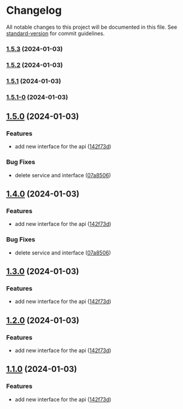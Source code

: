 # Changelog

All notable changes to this project will be documented in this file. See [standard-version](https://github.com/conventional-changelog/standard-version) for commit guidelines.

### [1.5.3](https://github.com/paci1828/ConventionalCommitsTest/compare/v1.5.2...v1.5.3) (2024-01-03)

### [1.5.2](https://github.com/paci1828/ConventionalCommitsTest/compare/v1.5.1...v1.5.2) (2024-01-03)

### [1.5.1](https://github.com/paci1828/ConventionalCommitsTest/compare/v1.5.1-0...v1.5.1) (2024-01-03)

### [1.5.1-0](https://github.com/paci1828/ConventionalCommitsTest/compare/v1.5.0...v1.5.1-0) (2024-01-03)

## [1.5.0](https://github.com/paci1828/ConventionalCommitsTest/compare/v1.4.14...v1.5.0) (2024-01-03)


### Features

* add new interface for the api ([142f73d](https://github.com/paci1828/ConventionalCommitsTest/commit/142f73dd08092563f16496497b5bbb45499923b3))


### Bug Fixes

* delete service and interface ([07a8506](https://github.com/paci1828/ConventionalCommitsTest/commit/07a8506550c46cda483cfe62f79973b5ad07a1d4))

## [1.4.0](https://github.com/paci1828/ConventionalCommitsTest/compare/v1.4.14...v1.4.0) (2024-01-03)


### Features

* add new interface for the api ([142f73d](https://github.com/paci1828/ConventionalCommitsTest/commit/142f73dd08092563f16496497b5bbb45499923b3))


### Bug Fixes

* delete service and interface ([07a8506](https://github.com/paci1828/ConventionalCommitsTest/commit/07a8506550c46cda483cfe62f79973b5ad07a1d4))

## [1.3.0](https://github.com/paci1828/ConventionalCommitsTest/compare/v1.4.14...v1.3.0) (2024-01-03)


### Features

* add new interface for the api ([142f73d](https://github.com/paci1828/ConventionalCommitsTest/commit/142f73dd08092563f16496497b5bbb45499923b3))

## [1.2.0](https://github.com/paci1828/ConventionalCommitsTest/compare/v1.4.14...v1.2.0) (2024-01-03)


### Features

* add new interface for the api ([142f73d](https://github.com/paci1828/ConventionalCommitsTest/commit/142f73dd08092563f16496497b5bbb45499923b3))

## [1.1.0](https://github.com/paci1828/ConventionalCommitsTest/compare/v1.4.14...v1.1.0) (2024-01-03)


### Features

* add new interface for the api ([142f73d](https://github.com/paci1828/ConventionalCommitsTest/commit/142f73dd08092563f16496497b5bbb45499923b3))

